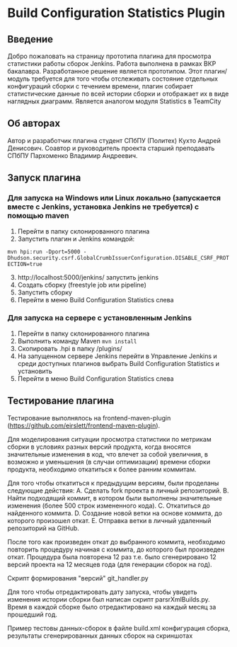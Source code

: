 # Build Configuration Statistics Plugin

## Введение

Добро пожаловать на страницу прототипа плагина для просмотра статистики работы сборок Jenkins. Работа выполнена в рамках ВКР бакалавра. Разработанное решение является прототипом. Этот плагин/модуль требуется для того чтобы отслеживать состояние отдельных конфигураций сборки с течением времени, плагин собирает статистические данные по всей истории сборки и отображает их в виде наглядных диаграмм. Является аналогом модуля Statistics в TeamCity

## Об авторах

Автор и разработчик плагина студент СПбПУ (Политех) Кухто Андрей Денисович. Соавтор и руководитель проекта старший преподавать СПбПУ Пархоменко Владимир Андреевич.

## Запуск плагина

### Для запуска на Windows или Linux локально (запускается вместе с Jenkins, установка Jenkins не требуется) с помощью maven

1. Перейти в папку склонированного плагина
2. Запустить плагин и Jenkins командой:
   
 ```mvn hpi:run -Dport=5000 -Dhudson.security.csrf.GlobalCrumbIssuerConfiguration.DISABLE_CSRF_PROTECTION=true```
 
3. http://localhost:5000/jenkins/ запустить jenkins
4. Создать сборку (freestyle job или pipeline)
5. Запустить сборку
6. Перейти в меню Build Configuration Statistics слева

 ### Для запуска на сервере с установленным Jenkins

1. Перейти в папку склонированного плагина
2. Выполнить команду Maven ```mvn install```
3. Скопировать .hpi в папку /plugins/
4. На запущенном сервере Jenkins перейти в Управление Jenkins и среди доступных плагинов выбрать Build Configuration Statistics и установить
5. Перейти в меню Build Configuration Statistics слева

## Тестирование плагина
Тестирование выполнялось на frontend-maven-plugin (https://github.com/eirslett/frontend-maven-plugin).

Для моделирования ситуации просмотра статистики по метрикам сборки в условиях разных версий продукта, когда вносятся значительные изменения в код, что влечет за собой увеличния, в возможно и уменьшения (в случаи оптимизации) времени сборки продукта, необходимо откатиться к более ранним коммитам.

Для того чтобы откатиться к предыдущим версиям, были проделаны следующие действия:
A. Сделать fork проекта в личный репозиторий.
B. Найти подходящий коммит, в котором были выполнены значительные
изменения (более 500 строк измененного кода).
C. Откатиться до найденного коммита.
D. Создание новой ветки на основе коммита, до которого произошел откат.
E. Отправка ветки в личный удаленный репозиторий на GitHub.

После того как произведен откат до выбранного коммита, необходимо повторить процедуру начиная с коммита, до которого был произведен откат. Процедура была повторена 12 раз т.е. было сгенерировано 12 версий проекта на 12 месяцев года (для генерации сборок на год).

Скрипт формирования "версий" git_handler.py

Для того чтобы отредактировать дату запуска, чтобы увидеть изменения истории сборки был написан скрипт parsrXmlBuilds.py. Время в каждой сборке было отредактировано на каждый месяц за прошедший год.

Пример тестовы данных-сборок в файле build.xml конфигурация сборка, результаты сгенерированных данных 
сборок на скриншотах




